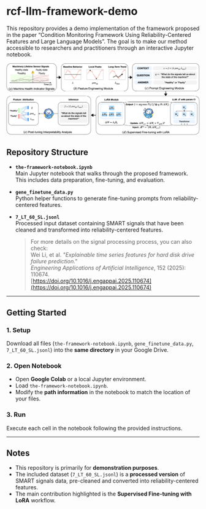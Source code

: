 # rcf-llm-framework-demo
This repository provides a demo implementation of the framework proposed in the paper “Condition Monitoring Framework Using Reliability-Centered Features and Large Language Models”. The goal is to make our method accessible to researchers and practitioners through an interactive Jupyter notebook.

![Framework Overview](framework_figure.png)

## Repository Structure

- **`the-framework-notebook.ipynb`**  
  Main Jupyter notebook that walks through the proposed framework. This includes data preparation, fine-tuning, and evaluation.  

- **`gene_finetune_data.py`**  
  Python helper functions to generate fine-tuning prompts from reliability-centered features.  

- **`7_LT_60_SL.jsonl`**  
  Processed input dataset containing SMART signals that have been cleaned and transformed into reliability-centered features.  
  > For more details on the signal processing process, you can also check:  
  > Wei Li, et al. *"Explainable time series features for hard disk drive failure prediction."*  
  > *Engineering Applications of Artificial Intelligence*, 152 (2025): 110674.  
  > [https://doi.org/10.1016/j.engappai.2025.110674](https://doi.org/10.1016/j.engappai.2025.110674)  

---

## Getting Started

### 1. Setup
Download all files (`the-framework-notebook.ipynb`, `gene_finetune_data.py`, `7_LT_60_SL.jsonl`) into the **same directory** in your Google Drive.  

### 2. Open Notebook
- Open **Google Colab** or a local Jupyter environment.  
- Load `the-framework-notebook.ipynb`.  
- Modify the **path information** in the notebook to match the location of your files.  

### 3. Run
Execute each cell in the notebook following the provided instructions.  

---

## Notes
- This repository is primarily for **demonstration purposes**.  
- The included dataset (`7_LT_60_SL.jsonl`) is a **processed version** of SMART signals data, pre-cleaned and converted into reliability-centered features.  
- The main contribution highlighted is the **Supervised Fine-tuning with LoRA** workflow.
